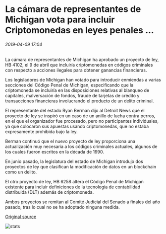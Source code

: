 # La cámara de representantes de Michigan vota para incluir Criptomonedas en leyes penales ...

###### 2019-04-09 17:04

La cámara de representantes de Michigan ha aprobado un proyecto de ley, HB 4102, el 9 de abril que incluiría criptomonedas en códigos criminales con respecto a acciones ilegales para obtener ganancias financieras.

Los legisladores de Michigan han votado para introducir enmiendas a varias secciones del Código Penal de Michigan, especificando que la criptomoneda se incluiría en las disposiciones relativas al blanqueo de capitales, malversación de fondos, fraude de tarjetas de crédito y transacciones financieras involucrando el producto de un delito criminal.

El representante del estado Ryan Berman dijo al Detroit News que el proyecto de ley se inspiró en un caso de un anillo de lucha contra perros, en el que el organizador fue procesado, pero no participantes individuales, ya que colocaron sus apuestas usando criptomonedas, que no estaba expresamente prohibida bajo la ley.

Berman continuó que el nuevo proyecto de ley proporciona una actualización muy necesaria a los códigos criminales actuales, algunos de los cuales fueron escritos en la década de 1990.

En junio pasado, la legislatura del estado de Michigan introdujo dos proyectos de ley que clasifican la modificación de datos en un blockchain como un delito.

El otro proyecto de ley, HB 6258 altera el Código Penal de Michigan existente para incluir definiciones de la tecnología de contabilidad distribuida (DLT) además de criptomoneda.

Ambos proyectos se remitan al Comité Judicial del Senado a finales del año pasado, tras lo cual no se ha adoptado ninguna medida.

[Original source](https://cointelegraph.com/news/michigan-house-of-representatives-votes-to-include-cryptocurrencies-in-criminal-laws)

![stats](https://c.statcounter.com/11760860/0/a89fa40b/1/ "stats")
